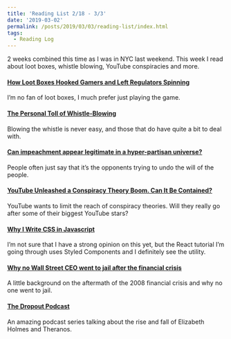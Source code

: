 ```yaml
---
title: 'Reading List 2/18 - 3/3'
date: '2019-03-02'
permalink: /posts/2019/03/03/reading-list/index.html
tags:
  - Reading Log
---
```


2 weeks combined this time as I was in NYC last weekend. This week I read about loot boxes, whistle blowing, YouTube conspiracies and more.
<!-- excerpt -->

#### [How Loot Boxes Hooked Gamers and Left Regulators Spinning](https://www.theverge.com/2019/2/19/18226852/loot-boxes-gaming-regulation-gambling-free-to-play)

I’m no fan of loot boxes, I much prefer just playing the game.

#### [The Personal Toll of Whistle-Blowing](https://www.newyorker.com/magazine/2019/02/04/the-personal-toll-of-whistle-blowing)

Blowing the whistle is never easy, and those that do have quite a bit to deal with.

#### [Can impeachment appear legitimate in a hyper-partisan universe?](https://www.washingtonpost.com/news/book-party/wp/2019/01/25/feature/can-impeachment-appear-legitimate-in-a-hyper-partisan-universe/?utm_term=.2643061d0677)

People often just say that it’s the opponents trying to undo the will of the people.

#### [YouTube Unleashed a Conspiracy Theory Boom. Can It Be Contained?](https://www.nytimes.com/2019/02/19/technology/youtube-conspiracy-stars.html)

YouTube wants to limit the reach of conspiracy theories. Will they really go after some of their biggest YouTube stars?

#### [Why I Write CSS in Javascript](https://mxstbr.com/thoughts/css-in-js/)

I’m not sure that I have a strong opinion on this yet, but the React tutorial I’m going through uses Styled Components and I definitely see the utility.

#### [Why no Wall Street CEO went to jail after the financial crisis](https://www.marketplace.org/2019/02/26/economy/corner-office-marketplace/why-no-wall-street-ceo-went-jail-after-financial-crisis)

A little background on the aftermath of the 2008 financial crisis and why no one went to jail.

#### [The Dropout Podcast](http://abcradio.com/podcasts/the-dropout/)

An amazing podcast series talking about the rise and fall of Elizabeth Holmes and Theranos.
